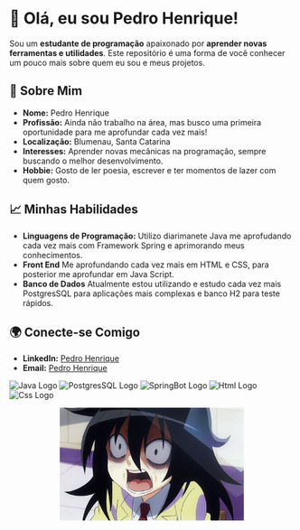 # 👋 Olá, eu sou Pedro Henrique!

Sou um **estudante de programação** apaixonado por **aprender novas ferramentas e utilidades**. Este repositório é uma forma de você conhecer um pouco mais sobre quem eu sou e meus projetos.

## 🌟 Sobre Mim

- **Nome:** Pedro Henrique
- **Profissão:** Ainda não trabalho na área, mas busco uma primeira oportunidade para me aprofundar cada vez mais!
- **Localização:** Blumenau, Santa Catarina
- **Interesses:** Aprender novas mecânicas na programação, sempre buscando o melhor desenvolvimento.
- **Hobbie:** Gosto de ler poesia, escrever e ter momentos de lazer com quem gosto.

## 📈 Minhas Habilidades

- **Linguagens de Programação:** Utilizo diarimanete Java me aprofudando cada vez mais com Framework Spring e aprimorando meus conhecimentos.
- **Front End** Me aprofundando cada vez mais em HTML e CSS, para posterior me aprofundar em Java Script.
- **Banco de Dados** Atualmente estou utilizando e estudo cada vez mais PostgresSQL para aplicações mais complexas e banco H2 para teste rápidos.

## 🌍 Conecte-se Comigo

- **LinkedIn:** [Pedro Henrique](https://www.linkedin.com/in/pedro-borba-627493229/)
- **Email:** [Pedro Henrique](mailto:pedrohenriqueborba1@gmail.com)

![Java Logo](https://www.vectorlogo.zone/logos/java/java-icon.svg)
![PostgresSQL Logo](https://www.vectorlogo.zone/logos/postgresql/postgresql-icon.svg)
![SpringBot Logo](https://www.vectorlogo.zone/logos/springio/springio-icon.svg)
![Html Logo](https://www.vectorlogo.zone/logos/w3_html5/w3_html5-icon.svg)
![Css Logo](https://www.vectorlogo.zone/logos/w3_css/w3_css-icon~old.svg)


<p align="center">
  <img height="200" src="https://raw.githubusercontent.com/LTLA/acceptable-anime-gifs/master/registry/16742_WataMote/0001.gif">
</p>
